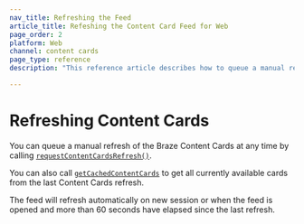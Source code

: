 ```yaml
---
nav_title: Refreshing the Feed
article_title: Refeshing the Content Card Feed for Web
page_order: 2
platform: Web
channel: content cards
page_type: reference
description: "This reference article describes how to queue a manual refresh of your Content Cards."

---
```


# Refreshing Content Cards

You can queue a manual refresh of the Braze Content Cards at any time by calling [`requestContentCardsRefresh()`](https://js.appboycdn.com/web-sdk/latest/doc/modules/appboy.html#requestcontentcardsrefresh). 

You can also call [`getCachedContentCards`](https://js.appboycdn.com/web-sdk/latest/doc/module-appboy.html#.getCachedContentCards) to get all currently available cards from the last Content Cards refresh. 

The feed will refresh automatically on new session or when the feed is opened and more than 60 seconds have elapsed since the last refresh.
